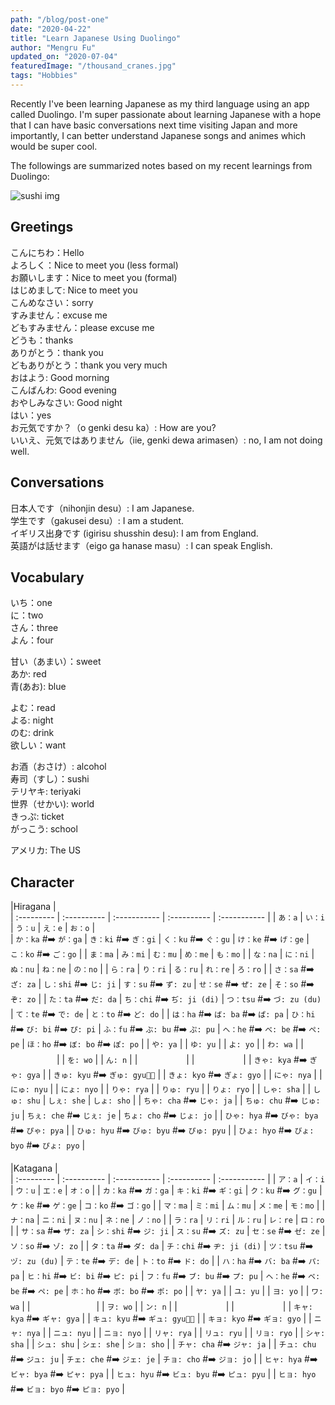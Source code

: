 ```yaml
---
path: "/blog/post-one"
date: "2020-04-22"
title: "Learn Japanese Using Duolingo" 
author: "Mengru Fu"
updated_on: "2020-07-04"
featuredImage: "/thousand_cranes.jpg"
tags: "Hobbies"
---
```


Recently I've been learning Japanese as my third language using an app called Duolingo. I'm super passionate about learning Japanese with a hope that I can have basic conversations next time visiting Japan and more importantly, I can better understand Japanese songs and animes which would be super cool.

The followings are summarized notes based on my recent learnings from Duolingo: 

![sushi img](/peppapig.jpg)

## Greetings 
こんにちわ：Hello <br/>
よろしく：Nice to meet you (less formal) <br/>
お願いします：Nice to meet you (formal) <br/>
はじめまして: Nice to meet you <br/>
こんめなさい：sorry <br/>
すみません：excuse me <br/>
どもすみません：please excuse me <br/>
どうも：thanks <br/>
ありがとう：thank you <br/>
どもありがとう：thank you very much <br/>
おはよう: Good morning <br/>
こんばんわ: Good evening  <br/>
おやしみなさい: Good night  <br/>
はい：yes <br/> 
お元気ですか？（o genki desu ka）: How are you? <br/>
いいえ、元気ではありません（iie, genki dewa arimasen）: no, I am not doing well. <br/> 

## Conversations 
日本人です（nihonjin desu）: I am Japanese. <br/>
学生です（gakusei desu）: I am a student. <br/>
イギリス出身です (igirisu shusshin desu): I am from England. <br/>
英語がは話せます（eigo ga hanase masu）: I can speak English. <br/>

## Vocabulary
いち：one <br/>
に：two <br/>
さん：three <br/> 
よん：four <br/>


甘い（あまい）：sweet <br/> 
あか: red <br/> 
青(あお): blue <br/>


よむ：read <br/>
よる: night <br/> 
のむ: drink <br/> 
欲しい：want <br/>


お酒（おさけ）: alcohol <br/>
寿司（すし）：sushi <br/> 
テリヤキ: teriyaki <br/>
世界（せかい): world <br/>
きっぷ: ticket <br/>
がっこう: school <br/>

アメリカ: The US


## Character
|Hiragana                                                            |   
| :--------- | :---------- | :----------- | :---------- | :----------- |
| `あ：a`     | `い：i`      | `う：u`      | `え：e`      | `お：o`      |  
| `か：ka` #:arrow_right: `が：ga`     | `き：ki` #:arrow_right: `ぎ：gi`     | `く：ku` #:arrow_right: `ぐ：gu`      | `け：ke` #:arrow_right: `げ：ge`      | `こ：ko` #:arrow_right: `ご：go`      |
| `ま：ma`     | `み：mi`     | `む：mu`      | `め：me`      | `も：mo`      |
| `な：na`     | `に：ni`     | `ぬ：nu`      | `ね：ne`      | `の：no`      |
| `ら：ra`     | `り：ri`     | `る：ru`      | `れ：re`      | `ろ：ro`      |
| `さ：sa` #:arrow_right: `ざ: za` | `し：shi` #:arrow_right: `じ: ji`      | `す：su` #:arrow_right: `ず: zu`      | `せ：se` #:arrow_right: `ぜ: ze`      | `そ：so` #:arrow_right: `ぞ: zo`      |
| `た：ta` #:arrow_right: `だ: da` | `ち：chi` #:arrow_right: `ぢ: ji (di)`      | `つ：tsu` #:arrow_right: `づ: zu (du)`      | `て：te` #:arrow_right: `で: de`      | `と：to` #:arrow_right: `ど: do`      |
| `は：ha` #:arrow_right: `ば: ba` #:arrow_right: `ぱ: pa`     | `ひ：hi` #:arrow_right: `び: bi` #:arrow_right: `ぴ: pi`     | `ふ：fu` #:arrow_right: `ぶ: bu` #:arrow_right: `ぷ: pu`    | `へ：he` #:arrow_right: `べ: be` #:arrow_right: `ぺ: pe`      | `ほ：ho` #:arrow_right: `ぼ: bo` #:arrow_right: `ぽ: po`      |
| `や: ya`     |            | `ゆ: yu`     |         | `よ: yo`     |
| `わ: wa`     |            | 　　　　　    |         | `を: wo`     |
| `ん: n`     |            | 　　　　　    |         | 　　　　　     |
| `きゃ: kya` #:arrow_right: `ぎゃ: gya`   |            | `きゅ: kyu` #:arrow_right: `ぎゅ: gyu`     |         | `きょ: kyo` #:arrow_right: `ぎょ: gyo`     |
| `にゃ: nya`   |            | `にゅ: nyu`     |         | `にょ: nyo`     |
| `りゃ: rya`   |            | `りゅ: ryu`     |         | `りょ: ryo`     |
| `しゃ: sha`   |            | `しゅ: shu`     | `しぇ: she`        | `しょ: sho`     |
| `ちゃ: cha` #:arrow_right: `じゃ: ja`   |            | `ちゅ: chu` #:arrow_right: `じゅ: ju`     | `ちぇ: che` #:arrow_right: `じぇ: je`        | `ちょ: cho` #:arrow_right: `じょ: jo`     |
| `ひゃ: hya` #:arrow_right: `びゃ: bya` #:arrow_right: `ぴゃ: pya`   |            | `ひゅ: hyu` #:arrow_right: `びゅ: byu` #:arrow_right: `ぴゅ: pyu`     |         | `ひょ: hyo` #:arrow_right: `びょ: byo` #:arrow_right: `ぴょ: pyo`     |



|Katagana                                                          |   
| :--------- | :---------- | :----------- | :---------- | :----------- |
| `ア：a`     | `イ：i`      | `ウ：u`      | `エ：e`      | `オ：o`      |
| `カ：ka` #:arrow_right: `ガ：ga`    | `キ：ki` #:arrow_right: `ギ：gi`     | `ク：ku` #:arrow_right: `グ：gu`     | `ケ：ke` #:arrow_right: `ゲ：ge`      | `コ：ko` #:arrow_right: `ゴ：go`     |
| `マ：ma`     | `ミ：mi`      | `ム：mu`      | `メ：me`      | `モ：mo`      |
| `ナ：na`     | `ニ：ni`      | `ヌ：nu`      | `ネ：ne`      | `ノ：no`      |
| `ラ：ra`     | `リ：ri`      | `ル：ru`      | `レ：re`      | `ロ：ro`      |
| `サ：sa` #:arrow_right: `ザ: za` | `シ：shi` #:arrow_right: `ジ: ji`      | `ス：su` #:arrow_right: `ズ: zu`      | `セ：se` #:arrow_right: `ゼ: ze`      | `ソ：so` #:arrow_right: `ゾ: zo`      |
| `タ：ta` #:arrow_right: `ダ: da` | `チ：chi` #:arrow_right: `ヂ: ji (di)`      | `ツ：tsu` #:arrow_right: `ヅ: zu (du)`      | `テ：te` #:arrow_right: `デ: de`      | `ト：to` #:arrow_right: `ド: do`      |
| `ハ：ha` #:arrow_right: `バ: ba` #:arrow_right: `パ: pa`     | `ヒ：hi` #:arrow_right: `ビ: bi` #:arrow_right: `ピ: pi`     | `フ：fu` #:arrow_right: `ブ: bu` #:arrow_right: `プ: pu`    | `ヘ：he` #:arrow_right: `ベ: be` #:arrow_right: `ペ: pe`      | `ホ：ho` #:arrow_right: `ボ: bo` #:arrow_right: `ポ: po`      |
| `ヤ: ya`     |            | `ユ: yu`     |         | `ヨ: yo`     |
| `ワ: wa`     |            | 　　　　　　　 |         | `ヲ: wo`     |
| `ン: n`     |            | 　　　　　    |         | 　　　　　     |
| `キャ: kya` #:arrow_right: `ギャ: gya`   |            | `キュ: kyu` #:arrow_right: `ギュ: gyu`     |         | `キョ: kyo` #:arrow_right: `ギョ: gyo`     |
| `ニャ: nya`   |            | `ニュ: nyu`     |         | `ニョ: nyo`     |
| `リャ: rya`   |            | `リュ: ryu`     |         | `リョ: ryo`     |
| `シャ: sha`   |            | `シュ: shu`     | `シェ: she`        | `ショ: sho`     |
| `チャ: cha` #:arrow_right: `ジャ: ja`   |            | `チュ: chu` #:arrow_right: `ジュ: ju`     | `チェ: che` #:arrow_right: `ジェ: je`        | `チョ: cho` #:arrow_right: `ジョ: jo`     |
| `ヒャ: hya` #:arrow_right: `ビャ: bya` #:arrow_right: `ピャ: pya`   |            | `ヒュ: hyu` #:arrow_right: `ビュ: byu` #:arrow_right: `ピュ: pyu`     |         | `ヒョ: hyo` #:arrow_right: `ビョ: byo` #:arrow_right: `ピョ: pyo`     |











